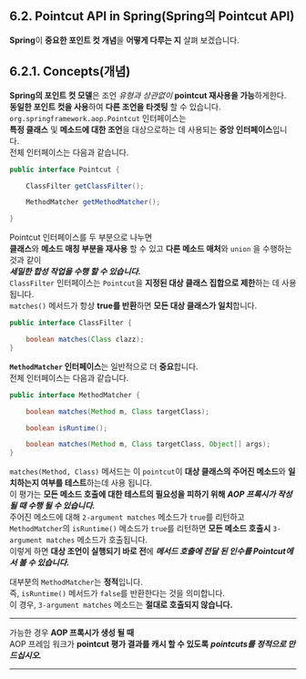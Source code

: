 ## 6.2. Pointcut API in Spring(Spring의 Pointcut API)

**Spring**이 **중요한 포인트 컷 개념**을 **어떻게 다루는 지** 살펴 보겠습니다.  

## 6.2.1. Concepts(개념)

**Spring의 포인트 컷 모델**은 조언 *유형과 상관없이* **pointcut 재사용을 가능**하게한다.  
**동일한 포인트 컷을 사용**하여 **다른 조언을 타겟팅** 할 수 있습니다.  
`org.springframework.aop.Pointcut` 인터페이스는  
**특정 클래스** 및 **메소드에 대한 조언**을 대상으로하는 데 사용되는 **중앙 인터페이스**입니다.  
전체 인터페이스는 다음과 같습니다.  
~~~java
public interface Pointcut {

    ClassFilter getClassFilter();

    MethodMatcher getMethodMatcher();

}
~~~
Pointcut 인터페이스를 두 부분으로 나누면  
**클래스**와 **메소드 매칭 부분을 재사용** 할 수 있고 **다른 메소드 매처**와 `union` 을 수행하는 것과 같이  
***세밀한 합성 작업을 수행 할 수 있습니다.***  
`ClassFilter` 인터페이스는 `Pointcut`을 **지정된 대상 클래스 집합으로 제한**하는 데 사용됩니다.  
`matches()` 메서드가 항상 **true를 반환**하면 **모든 대상 클래스가 일치**합니다.  
~~~java
public interface ClassFilter {

    boolean matches(Class clazz);
}
~~~

**`MethodMatcher` 인터페이스**는 일반적으로 더 **중요**합니다.  
전체 인터페이스는 다음과 같습니다.  
~~~java
public interface MethodMatcher {

    boolean matches(Method m, Class targetClass);

    boolean isRuntime();

    boolean matches(Method m, Class targetClass, Object[] args);
}
~~~
`matches(Method, Class)` 메서드는 이 `pointcut`이 **대상 클래스의 주어진 메소드**와 **일치하는지 여부를 테스트**하는데 사용 됩니다.  
이 평가는 **모든 메소드 호출에 대한 테스트의 필요성을 피하기 위해** ***AOP 프록시가 작성 될 때 수행 될 수 있습니다.***  
주어진 메소드에 대해 `2-argument matches` 메소드가 `true`를 리턴하고  
`MethodMatcher`의 `isRuntime()` 메소드가 `true`를 리턴하면 **모든 메소드 호출시** `3-argument matches` 메소드가 호출됩니다.  
이렇게 하면 **대상 조언이 실행되기 바로 전**에 ***메서드 호출에 전달 된 인수를 Pointcut에서 볼 수 있습니다.***  

대부분의 `MethodMatcher`는 **정적**입니다.  
즉, `isRuntime()` 메서드가 `false`를 반환한다는 것을 의미합니다.  
이 경우, `3-argument matches` 메소드는 **절대로 호출되지 않습니다.**  

---
가능한 경우 **AOP 프록시가 생성 될 때**  
AOP 프레임 워크가 **pointcut 평가 결과를 캐시 할 수 있도록** ***pointcuts를 정적으로 만드십시오.***

---
